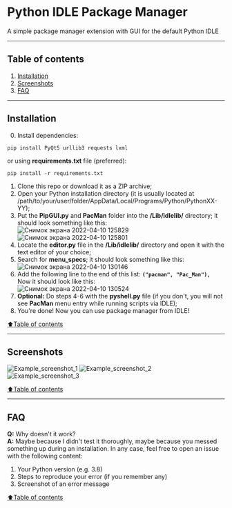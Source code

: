 # Python IDLE Package Manager
A simple package manager extension with GUI for the default Python IDLE
____
## Table of contents
1. [Installation](#Installation)
2. [Screenshots](#Screenshots)
3. [FAQ](#FAQ)
____
## Installation
0. Install dependencies:
```
pip install PyQt5 urllib3 requests lxml
```
or using **requirements.txt** file (preferred):
```
pip install -r requirements.txt
```
1. Clone this repo or download it as a ZIP archive;
2. Open your Python installation directory (it is usually located at /path/to/your/user/folder/AppData/Local/Programs/Python/PythonXX-YY);
3. Put the **PipGUI.py** and **PacMan** folder into the **/Lib/idlelib/** directory; it should look something like this:  
![Снимок экрана 2022-04-10 125829](https://user-images.githubusercontent.com/38569354/162608531-7514bc24-77c8-4001-a961-8a33a08d9d41.png)
![Снимок экрана 2022-04-10 125801](https://user-images.githubusercontent.com/38569354/162608515-82859375-1a3a-4abd-9e18-f94d7485bc9b.png)
4. Locate the **editor.py** file in the **/Lib/idlelib/** directory and open it with the text editor of your choice;
5. Search for **menu_specs**; it should look something like this:
![Снимок экрана 2022-04-10 130146](https://user-images.githubusercontent.com/38569354/162608639-a7a993f7-937f-4144-a925-d71880512453.png)
6. Add the following line to the end of this list: **```("pacman", "Pac_Man"),```**  
Now it should look like this:  
![Снимок экрана 2022-04-10 130524](https://user-images.githubusercontent.com/38569354/162608794-0229287c-a5d7-474a-a5db-7a0a2d90d81b.png)
7. **Optional:** Do steps 4-6 with the **pyshell.py** file (if you don't, you will not see **PacMan** menu entry while running scripts via IDLE);
8. You're done! Now you can use package manager from IDLE!  

[:arrow_up:Table of contents](#Table-of-contents)
____
## Screenshots
![Example_screenshot_1](https://user-images.githubusercontent.com/38569354/162609212-2a1b9012-d36c-4c57-a911-d71ebe8297f1.png)
![Example_screenshot_2](https://user-images.githubusercontent.com/38569354/162609215-ddb8c09c-a9ec-4097-99e4-472b8cc79d6f.png)
![Example_screenshot_3](https://user-images.githubusercontent.com/38569354/162609217-64e30b5a-18d6-42fe-b773-cf0cd63e4a59.png)  

[:arrow_up:Table of contents](#Table-of-contents)
____
## FAQ
**Q:** Why doesn't it work?  
**A:** Maybe because I didn't test it thoroughly, maybe because you messed something up during an installation. In any case, feel free to open an issue with the following content:
1. Your Python version (e.g. 3.8)
2. Steps to reproduce your error (if you remember any)
3. Screenshot of an error message  

[:arrow_up:Table of contents](#Table-of-contents)
